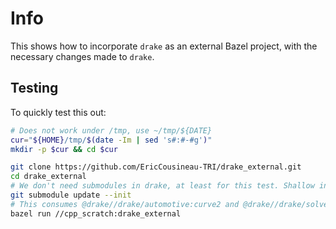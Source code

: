# Info

This shows how to incorporate `drake` as an external Bazel project, with the necessary changes made to `drake`.

## Testing

To quickly test this out:

```bash
# Does not work under /tmp, use ~/tmp/${DATE}
cur="${HOME}/tmp/$(date -Im | sed 's#:#-#g')"
mkdir -p $cur && cd $cur

git clone https://github.com/EricCousineau-TRI/drake_external.git
cd drake_external
# We don't need submodules in drake, at least for this test. Shallow init.
git submodule update --init
# This consumes @drake//drake/automotive:curve2 and @drake//drake/solvers:mathematical_program
bazel run //cpp_scratch:drake_external
```
